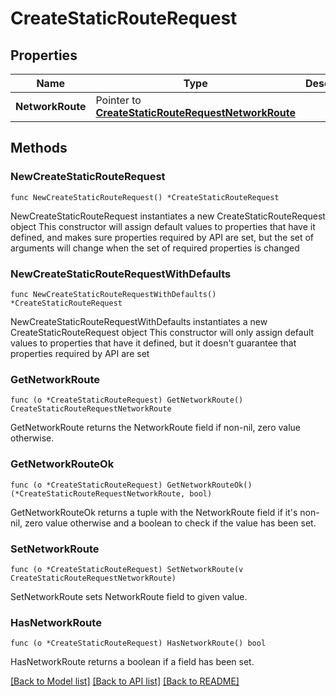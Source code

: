 # CreateStaticRouteRequest

## Properties

Name | Type | Description | Notes
------------ | ------------- | ------------- | -------------
**NetworkRoute** | Pointer to [**CreateStaticRouteRequestNetworkRoute**](CreateStaticRouteRequestNetworkRoute.md) |  | [optional] 

## Methods

### NewCreateStaticRouteRequest

`func NewCreateStaticRouteRequest() *CreateStaticRouteRequest`

NewCreateStaticRouteRequest instantiates a new CreateStaticRouteRequest object
This constructor will assign default values to properties that have it defined,
and makes sure properties required by API are set, but the set of arguments
will change when the set of required properties is changed

### NewCreateStaticRouteRequestWithDefaults

`func NewCreateStaticRouteRequestWithDefaults() *CreateStaticRouteRequest`

NewCreateStaticRouteRequestWithDefaults instantiates a new CreateStaticRouteRequest object
This constructor will only assign default values to properties that have it defined,
but it doesn't guarantee that properties required by API are set

### GetNetworkRoute

`func (o *CreateStaticRouteRequest) GetNetworkRoute() CreateStaticRouteRequestNetworkRoute`

GetNetworkRoute returns the NetworkRoute field if non-nil, zero value otherwise.

### GetNetworkRouteOk

`func (o *CreateStaticRouteRequest) GetNetworkRouteOk() (*CreateStaticRouteRequestNetworkRoute, bool)`

GetNetworkRouteOk returns a tuple with the NetworkRoute field if it's non-nil, zero value otherwise
and a boolean to check if the value has been set.

### SetNetworkRoute

`func (o *CreateStaticRouteRequest) SetNetworkRoute(v CreateStaticRouteRequestNetworkRoute)`

SetNetworkRoute sets NetworkRoute field to given value.

### HasNetworkRoute

`func (o *CreateStaticRouteRequest) HasNetworkRoute() bool`

HasNetworkRoute returns a boolean if a field has been set.


[[Back to Model list]](../README.md#documentation-for-models) [[Back to API list]](../README.md#documentation-for-api-endpoints) [[Back to README]](../README.md)


